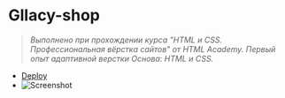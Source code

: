 # Gllacy-shop

> *Выполнено при прохождении курса "HTML и CSS. Профессиональная вёрстка сайтов" от HTML Academy.*
> *Первый опыт адаптивной верстки*
> *Основа: HTML и CSS.*


- [Deploy](https://mabay919.github.io/gllacy_shop/)
- ![Screenshot](https://user-images.githubusercontent.com/54597981/114052047-5431d380-9896-11eb-8757-98a2355bf7bf.png)
